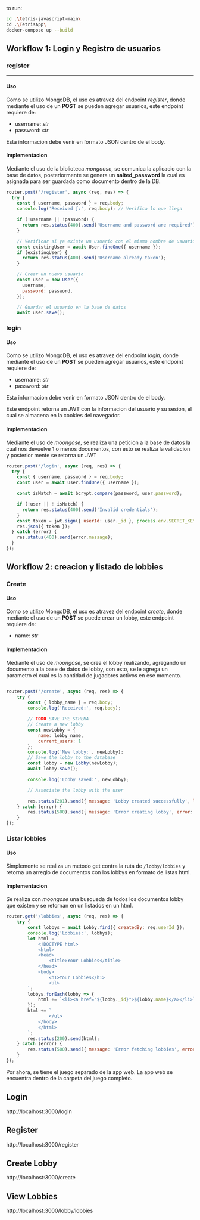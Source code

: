 to run: 

``` bash
cd .\tetris-javascript-main\
cd .\TetrisApp\
docker-compose up --build
```

## Workflow 1: Login y Registro de usuarios

### register
---
#### Uso
Como se utilizo MongoDB, el uso es atravez del endpoint *register*, donde mediante el uso de un **POST** se pueden agregar usuarios, este endpoint requiere de:
* username: *str*
* password: *str*

Esta informacion debe venir en formato JSON dentro de el body.

#### Implementacion
Mediante el uso de la biblioteca *mongoose*, se comunica la aplicacio con la base de datos, posteriormente se genera un **salted_password** la cual es asignada para ser guardada como documento dentro de la DB.
```js
router.post('/register', async (req, res) => {
  try {
    const { username, password } = req.body;
    console.log('Received ∫:', req.body); // Verifica lo que llega

    if (!username || !password) {
      return res.status(400).send('Username and password are required');
    }

    // Verificar si ya existe un usuario con el mismo nombre de usuario
    const existingUser = await User.findOne({ username });
    if (existingUser) {
      return res.status(400).send('Username already taken');
    }

    // Crear un nuevo usuario
    const user = new User({
      username,
      password: password,
    });

    // Guardar el usuario en la base de datos
    await user.save();
```


### login
#### Uso
Como se utilizo MongoDB, el uso es atravez del endpoint *login*, donde mediante el uso de un **POST** se pueden agregar usuarios, este endpoint requiere de:
* username: *str*
* password: *str*

Esta informacion debe venir en formato JSON dentro de el body.

Este endpoint retorna un JWT con la informacion del usuario y su sesion, el cual se almacena en la cookies del navegador.

#### Implementacion
Mediante el uso de *moongose*, se realiza una peticion a la base de datos la cual nos devuelve 1 o menos documentos, con esto se realiza la validacion y posterior mente se retorna un JWT

```js
router.post('/login', async (req, res) => {
  try {
    const { username, password } = req.body;
    const user = await User.findOne({ username });

    const isMatch = await bcrypt.compare(password, user.password);

    if (!user || ! isMatch) {
      return res.status(400).send('Invalid credentials');
    }
    const token = jwt.sign({ userId: user._id }, process.env.SECRET_KEY, { expiresIn: '1h' });
    res.json({ token });
  } catch (error) {
    res.status(400).send(error.message);
  }
});
```
## Workflow 2: creacion y listado de lobbies
### Create
#### Uso
Como se utilizo MongoDB, el uso es atravez del endpoint *create*, donde mediante el uso de un **POST** se puede crear un lobby, este endpoint requiere de:
* name: *str*

#### Implementacion
Mediante el uso de *moongose*, se crea el lobby realizando, agregando un documento a la base de datos de lobby, con esto, se le agrega un parametro el cual es la cantidad de jugadores activos en ese momento.
```js

router.post('/create', async (req, res) => {
    try {
        const { lobby_name } = req.body;
        console.log('Received:', req.body);

        // TODO SAVE THE SCHEMA
        // Create a new lobby
        const newLobby = {
            name: lobby_name,
            current_users: 1
        };
        console.log('New lobby:', newLobby);
        // Save the lobby to the database
        const lobby = new Lobby(newLobby);
        await lobby.save();

        console.log('Lobby saved:', newLobby);

        // Associate the lobby with the user

        res.status(201).send({ message: 'Lobby created successfully', lobby: newLobby });
    } catch (error) {
        res.status(500).send({ message: 'Error creating lobby', error: error.message });
    }
});
```
### Listar lobbies
#### Uso
Simplemente se realiza un metodo get contra la ruta de `/lobby/lobbies` y retorna un arreglo de documentos con los lobbys en formato de listas html.

#### Implementacion
Se realiza con *moongose* una busqueda de todos los documentos lobby que existen y se retornan en un listados en un html.

```js
router.get('/lobbies', async (req, res) => {
    try {
        const lobbys = await Lobby.find({ createdBy: req.userId });
        console.log('Lobbies:', lobbys);
        let html = `
            <!DOCTYPE html>
            <html>
            <head>
                <title>Your Lobbies</title>
            </head>
            <body>
                <h1>Your Lobbies</h1>
                <ul>
        `;
        lobbys.forEach(lobby => {
            html += `<li><a href="${lobby._id}">${lobby.name}</a></li>`;
        });
        html += `
                </ul>
            </body>
            </html>
        `;
        res.status(200).send(html);
    } catch (error) {
        res.status(500).send({ message: 'Error fetching lobbies', error: error.message });
    }
});
```







Por ahora, se tiene el juego separado de la app web. La app web se encuentra dentro de la carpeta del juego completo.

## Login
http://localhost:3000/login

## 

## Register
http://localhost:3000/register

## Create Lobby
http://localhost:3000/create

## View Lobbies
http://localhost:3000/lobby/lobbies
